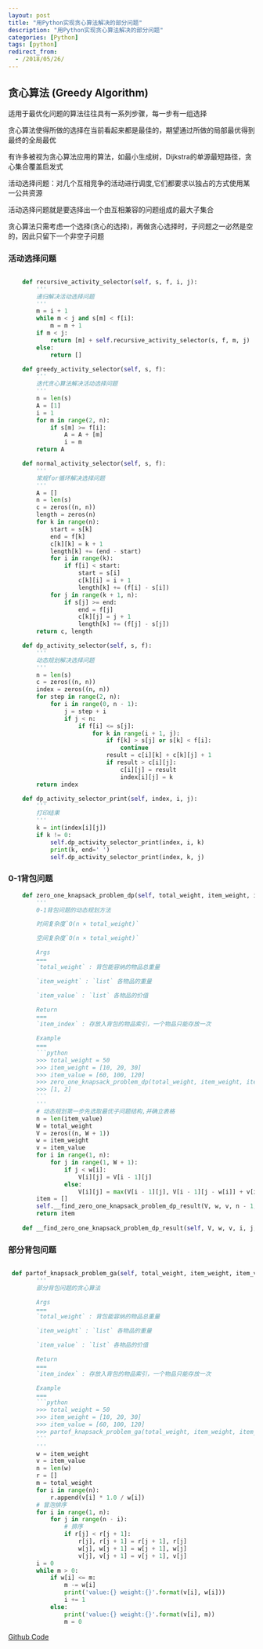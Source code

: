 ```yaml
---
layout: post
title: "用Python实现贪心算法解决的部分问题"
description: "用Python实现贪心算法解决的部分问题"
categories: [Python]
tags: [python]
redirect_from:
  - /2018/05/26/
---
```


## 贪心算法 (Greedy Algorithm)

适用于最优化问题的算法往往具有一系列步骤，每一步有一组选择

贪心算法使得所做的选择在当前看起来都是最佳的，期望通过所做的局部最优得到最终的全局最优

有许多被视为贪心算法应用的算法，如最小生成树，Dijkstra的单源最短路径，贪心集合覆盖启发式

活动选择问题：对几个互相竞争的活动进行调度,它们都要求以独占的方式使用某一公共资源

活动选择问题就是要选择出一个由互相兼容的问题组成的最大子集合

贪心算法只需考虑一个选择(贪心的选择)，再做贪心选择时，子问题之一必然是空的，因此只留下一个非空子问题

### 活动选择问题

```python

    def recursive_activity_selector(self, s, f, i, j):
        '''
        递归解决活动选择问题
        '''
        m = i + 1
        while m < j and s[m] < f[i]:
            m = m + 1
        if m < j:
            return [m] + self.recursive_activity_selector(s, f, m, j) 
        else:
            return []

    def greedy_activity_selector(self, s, f):
        '''
        迭代贪心算法解决活动选择问题
        '''
        n = len(s)
        A = [1]
        i = 1
        for m in range(2, n):
            if s[m] >= f[i]:
                A = A + [m]
                i = m
        return A

    def normal_activity_selector(self, s, f):
        '''
        常规for循环解决选择问题
        '''
        A = []
        n = len(s)
        c = zeros((n, n))
        length = zeros(n)
        for k in range(n):
            start = s[k]
            end = f[k]
            c[k][k] = k + 1
            length[k] += (end - start)
            for i in range(k):
                if f[i] < start:
                    start = s[i]
                    c[k][i] = i + 1
                    length[k] += (f[i] - s[i])
            for j in range(k + 1, n):
                if s[j] >= end:
                    end = f[j]
                    c[k][j] = j + 1
                    length[k] += (f[j] - s[j])
        return c, length

    def dp_activity_selector(self, s, f):
        '''
        动态规划解决选择问题
        '''
        n = len(s)
        c = zeros((n, n))
        index = zeros((n, n))
        for step in range(2, n):
            for i in range(0, n - 1):
                j = step + i
                if j < n:
                    if f[i] <= s[j]:
                        for k in range(i + 1, j):
                            if f[k] > s[j] or s[k] < f[i]:
                                continue
                            result = c[i][k] + c[k][j] + 1
                            if result > c[i][j]:
                                c[i][j] = result
                                index[i][j] = k
        return index

    def dp_activity_selector_print(self, index, i, j):
        '''
        打印结果
        '''
        k = int(index[i][j])
        if k != 0:
            self.dp_activity_selector_print(index, i, k)
            print(k, end=' ')
            self.dp_activity_selector_print(index, k, j)

```

### 0-1背包问题
```python
    def zero_one_knapsack_problem_dp(self, total_weight, item_weight, item_value):
        '''
        0-1背包问题的动态规划方法

        时间复杂度`O(n × total_weight)`

        空间复杂度`O(n × total_weight)`

        Args
        ===
        `total_weight` : 背包能容纳的物品总重量

        `item_weight` : `list` 各物品的重量

        `item_value` : `list` 各物品的价值

        Return
        ===
        `item_index` : 存放入背包的物品索引，一个物品只能存放一次

        Example
        ===
        ```python
        >>> total_weight = 50
        >>> item_weight = [10, 20, 30]
        >>> item_value = [60, 100, 120]
        >>> zero_one_knapsack_problem_dp(total_weight, item_weight, item_value):
        >>> [1, 2]
        ```
        '''
        # 动态规划第一步先选取最优子问题结构,并确立表格
        n = len(item_value) 
        W = total_weight
        V = zeros((n, W + 1))
        w = item_weight
        v = item_value   
        for i in range(1, n):
            for j in range(1, W + 1):
                if j < w[i]:
                    V[i][j] = V[i - 1][j]
                else:
                    V[i][j] = max(V[i - 1][j], V[i - 1][j - w[i]] + v[i])
        item = []
        self.__find_zero_one_knapsack_problem_dp_result(V, w, v, n - 1, W, item)
        return item
    
    def __find_zero_one_knapsack_problem_dp_result(self, V, w, v, i, j, item : list):
```

### 部分背包问题

```python

 def partof_knapsack_problem_ga(self, total_weight, item_weight, item_value):
        '''
        部分背包问题的贪心算法

        Args
        ===
        `total_weight` : 背包能容纳的物品总重量

        `item_weight` : `list` 各物品的重量

        `item_value` : `list` 各物品的价值

        Return
        ===
        `item_index` : 存放入背包的物品索引，一个物品只能存放一次

        Example
        ===
        ```python
        >>> total_weight = 50
        >>> item_weight = [10, 20, 30]
        >>> item_value = [60, 100, 120]
        >>> partof_knapsack_problem_ga(total_weight, item_weight, item_value):
        ```
        '''
        w = item_weight
        v = item_value
        n = len(w)
        r = []
        m = total_weight
        for i in range(n):
            r.append(v[i] * 1.0 / w[i])
        # 冒泡排序
        for i in range(1, n):
            for j in range(n - i):
                # 排序
                if r[j] < r[j + 1]:
                    r[j], r[j + 1] = r[j + 1], r[j]
                    w[j], w[j + 1] = w[j + 1], w[j]
                    v[j], v[j + 1] = v[j + 1], v[j]    
        i = 0 
        while m > 0:
            if w[i] <= m:
                m -= w[i]
                print('value:{} weight:{}'.format(v[i], w[i]))
                i += 1
            else:
                print('value:{} weight:{}'.format(v[i], m))
                m = 0

```

[Github Code](https://github.com/Peefy/CLRS_dugu_code-master/blob/master/src/chapter16)
